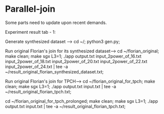 # Parallel-join

Some parts need to update upon recent demands.

Experiment result tab - 1:

Generate synthesized dataset -->
cd ~/;
python3 gen.py;

Run original Florian's join for its synthesized dataset-->
cd ~/florian_original;
make clean; make sgx L3=1;
./app output.txt input_2power_of_16.txt input_2power_of_18.txt input_2power_of_20.txt input_2power_of_22.txt input_2power_of_24.txt | tee -a ~/result_original_florian_synthesized_dataset.txt;

Run original Florian's join for TPCH-->
cd ~/florian_original_for_tpch;
make clean; make sgx L3=1;
./app output.txt input.txt | tee -a ~/result_original_florian_tpch.txt;

cd ~/florian_original_for_tpch_prolonged;
make clean; make sgx L3=1;
./app output.txt input.txt | tee -a ~/result_original_florian_tpch.txt;
